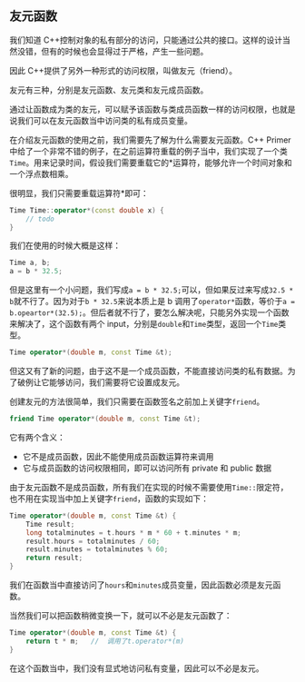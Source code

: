 ## 友元函数

我们知道 C++控制对象的私有部分的访问，只能通过公共的接口。这样的设计当然没错，但有的时候也会显得过于严格，产生一些问题。

因此 C++提供了另外一种形式的访问权限，叫做友元（friend）。

友元有三种，分别是友元函数、友元类和友元成员函数。

通过让函数成为类的友元，可以赋予该函数与类成员函数一样的访问权限，也就是说我们可以在友元函数当中访问类的私有成员变量。

在介绍友元函数的使用之前，我们需要先了解为什么需要友元函数。C++ Primer 中给了一个非常不错的例子，在之前运算符重载的例子当中，我们实现了一个类`Time`。用来记录时间，假设我们需要重载它的\*运算符，能够允许一个时间对象和一个浮点数相乘。

很明显，我们只需要重载运算符\*即可：

```C++
Time Time::operator*(const double x) {
    // todo
}
```

我们在使用的时候大概是这样：

```C++
Time a, b;
a = b * 32.5;
```

但是这里有一个小问题，我们写成`a = b * 32.5;`可以，但如果反过来写成`32.5 * b`就不行了。因为对于`b * 32.5`来说本质上是 b 调用了`operator*`函数，等价于`a = b.opeartor*(32.5);`。但后者就不行了，要怎么解决呢，只能另外实现一个函数来解决了，这个函数有两个 input，分别是`double`和`Time`类型，返回一个`Time`类型。

```C++
Time operator*(double m, const Time &t);
```

但这又有了新的问题，由于这不是一个成员函数，不能直接访问类的私有数据。为了破例让它能够访问，我们需要将它设置成友元。

创建友元的方法很简单，我们只需要在函数签名之前加上关键字`friend`。

```C++
friend Time operator*(double m, const Time &t);
```

它有两个含义：

- 它不是成员函数，因此不能使用成员函数运算符来调用
- 它与成员函数的访问权限相同，即可以访问所有 private 和 public 数据

由于友元函数不是成员函数，所有我们在实现的时候不需要使用`Time::`限定符，也不用在实现当中加上关键字`friend`，函数的实现如下：

```C++
Time operator*(double m, const Time &t) {
    Time result;
    long totalminutes = t.hours * m * 60 + t.minutes * m;
    result.hours = totalminutes / 60;
    result.minutes = totalminutes % 60;
    return result;
}
```

我们在函数当中直接访问了`hours`和`minutes`成员变量，因此函数必须是友元函数。

当然我们可以把函数稍微变换一下，就可以不必是友元函数了：

```C++
Time operator*(double m, const Time &t) {
    return t * m;	//  调用了t.operator*(m)
}
```

在这个函数当中，我们没有显式地访问私有变量，因此可以不必是友元。
